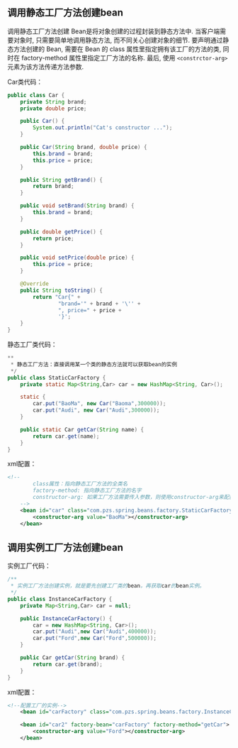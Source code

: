 ## 调用静态工厂方法创建bean

调用静态工厂方法创建 Bean是将对象创建的过程封装到静态方法中. 当客户端需要对象时, 只需要简单地调用静态方法, 而不同关心创建对象的细节.
		要声明通过静态方法创建的 Bean, 需要在 Bean 的 class 属性里指定拥有该工厂的方法的类, 同时在 factory-method 属性里指定工厂方法的名称. 最后, 使用 ```<constrctor-arg>``` 元素为该方法传递方法参数.

Car类代码：

```java
public class Car {
    private String brand;
    private double price;

    public Car() {
        System.out.println("Cat's constructor ...");
    }

    public Car(String brand, double price) {
        this.brand = brand;
        this.price = price;
    }

    public String getBrand() {
        return brand;
    }

    public void setBrand(String brand) {
        this.brand = brand;
    }

    public double getPrice() {
        return price;
    }

    public void setPrice(double price) {
        this.price = price;
    }

    @Override
    public String toString() {
        return "Car{" +
                "brand='" + brand + '\'' +
                ", price=" + price +
                '}';
    }
}
```

静态工厂类代码：

```java
**
 * 静态工厂方法：直接调用某一个类的静态方法就可以获取bean的实例
 */
public class StaticCarFactory {
    private static Map<String,Car> car = new HashMap<String, Car>();

    static {
        car.put("BaoMa", new Car("Baoma",300000));
        car.put("Audi", new Car("Audi",300000));
    }

    public static Car getCar(String name) {
        return car.get(name);
    }
}
```

xml配置：

```xml
<!--
        class属性：指向静态工厂方法的全类名
        factory-method: 指向静态工厂方法的名字
        constructor-arg: 如果工厂方法需要传入参数，则使用constructor-arg来配置参数
    -->
    <bean id="car" class="com.pzs.spring.beans.factory.StaticCarFactory" factory-method="getCar">
        <constructor-arg value="BaoMa"></constructor-arg>
    </bean>
```



## 调用实例工厂方法创建bean

实例工厂代码：

```java
/**
 * 实例工厂方法创建实例，就是要先创建工厂类的bean，再获取car的bean实例。
 */
public class InstanceCarFactory {
    private Map<String,Car> car = null;

    public InstanceCarFactory() {
        car = new HashMap<String, Car>();
        car.put("Audi",new Car("Audi",400000));
        car.put("Ford",new Car("Ford",500000));
    }

    public Car getCar(String brand) {
        return car.get(brand);
    }
}
```

xml配置：

```xml
<!--配置工厂的实例-->
    <bean id="carFactory" class="com.pzs.spring.beans.factory.InstanceCarFactory"></bean>

    <bean id="car2" factory-bean="carFactory" factory-method="getCar">
        <constructor-arg value="Ford"></constructor-arg>
    </bean>
```

